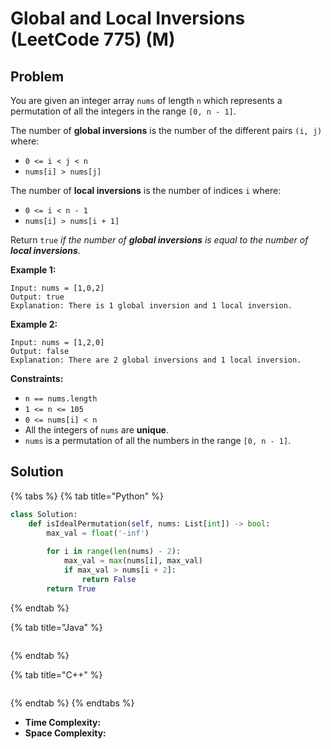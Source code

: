# Global and Local Inversions (LeetCode 775) (M)

## Problem



You are given an integer array `nums` of length `n` which represents a permutation of all the integers in the range `[0, n - 1]`.

The number of **global inversions** is the number of the different pairs `(i, j)` where:

* `0 <= i < j < n`
* `nums[i] > nums[j]`

The number of **local inversions** is the number of indices `i` where:

* `0 <= i < n - 1`
* `nums[i] > nums[i + 1]`

Return `true` _if the number of **global inversions** is equal to the number of **local inversions**_.

&#x20;

**Example 1:**

```
Input: nums = [1,0,2]
Output: true
Explanation: There is 1 global inversion and 1 local inversion.
```

**Example 2:**

```
Input: nums = [1,2,0]
Output: false
Explanation: There are 2 global inversions and 1 local inversion.
```

&#x20;

**Constraints:**

* `n == nums.length`
* `1 <= n <= 105`
* `0 <= nums[i] < n`
* All the integers of `nums` are **unique**.
* `nums` is a permutation of all the numbers in the range `[0, n - 1]`.

## Solution&#x20;

{% tabs %}
{% tab title="Python" %}
```python
class Solution:
    def isIdealPermutation(self, nums: List[int]) -> bool:
        max_val = float('-inf')
        
        for i in range(len(nums) - 2):
            max_val = max(nums[i], max_val)
            if max_val > nums[i + 2]:
                return False
        return True
```
{% endtab %}

{% tab title="Java" %}
```java
```
{% endtab %}

{% tab title="C++" %}
```cpp
```
{% endtab %}
{% endtabs %}

* **Time Complexity:**
* **Space Complexity:**

